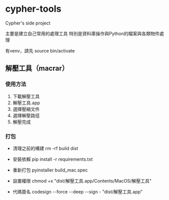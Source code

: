 # cypher-tools
Cypher's side project

主要是建立自己常用的處理工具
特別是資料庫操作與Python的檔案與各類物件處理

有venv，請先 source bin/activate

## 解壓工具（macrar）

### 使用方法

1. 下載解壓工具
2. 解壓工具.app
3. 選擇壓縮文件
4. 選擇解壓路徑
5. 解壓完成

### 打包
- 清理之前的構建
rm -rf build dist

- 安裝依賴
pip install -r requirements.txt

- 重新打包
pyinstaller build_mac.spec

- 設置權限
chmod +x "dist/解壓工具.app/Contents/MacOS/解壓工具"

- 代碼簽名
codesign --force --deep --sign - "dist/解壓工具.app"
